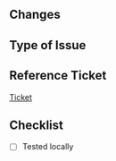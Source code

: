 ## Changes

## Type of Issue

## Reference Ticket
[Ticket](link)

## Checklist

- [ ] Tested locally

